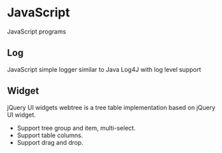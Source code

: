 # JavaScript
JavaScript programs

## Log
JavaScript simple logger similar to Java Log4J with log level support

## Widget
jQuery UI widgets
webtree is a tree table implementation based on jQuery UI widget.
* Support tree group and item, multi-select.
* Support table columns.
* Support drag and drop.


